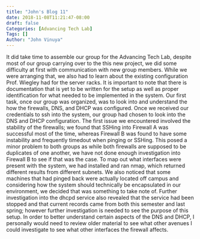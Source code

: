 ```yaml
---
title: "John's Blog 11"
date: 2018-11-08T11:21:47-08:00
draft: false
Categories: [Advancing Tech Lab]
Tags: []
Author: "John Vinuya"
---
```

It did take time to assemble our group for the Advancing Tech Lab, despite most of our group carrying over to the this new project, we did some difficulty at first with communication with new group members. While we were arranging that, we also had to learn about the existing configuration Prof. Wiegley had for the server racks. It is important to note that there is documentation that is yet to be written for the setup as well as proper identification for what needed to be implemented in the system. 
Our first task, once our group was organized, was to look into and understand the how the firewalls, DNS, and DHCP was configured. Once we received our credentials to ssh into the system, our group had chosen to look into the DNS and DHCP configuration. The first issue we encountered involved the stability of the firewalls; we found that SSHing into Firewall A was successful most of the time, whereas Firewall B was found to have some instability and frequently timedout when pinging or SSHing. This posed a minor problem to both groups as while both firewalls are supposed to be duplicates of one another, we have not done enough investigation into Firewall B to see if that was the case. 
To map out what interfaces were present with the system, we had installed and ran nmap, which returned different results from different subnets. We also noticed that some machines that had pinged back were actually located off campus and considering how the system should technically be encapsulated in our environment, we decided that was something to take note of.
Further investigation into the dhcpd service also revealed that the service had been stopped and that current records came from both this semester and last spring; however further investigation is needed to see the purpose of this setup.
In order to better understand certain aspects of the DNS and DHCP, I personally would need to review older material to see what other avenues I could investigate to see what other interfaces the firewall affects.
